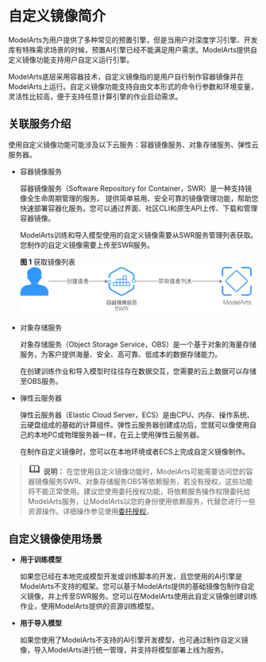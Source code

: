 # 自定义镜像简介<a name="modelarts_23_0084"></a>

ModelArts为用户提供了多种常见的预置引擎，但是当用户对深度学习引擎、开发库有特殊需求场景的时候，预置AI引擎已经不能满足用户需求。ModelArts提供自定义镜像功能支持用户自定义运行引擎。

ModelArts底层采用容器技术，自定义镜像指的是用户自行制作容器镜像并在ModelArts上运行。自定义镜像功能支持自由文本形式的命令行参数和环境变量，灵活性比较高，便于支持任意计算引擎的作业启动需求。

## 关联服务介绍<a name="section03881236681"></a>

使用自定义镜像功能可能涉及以下云服务：容器镜像服务、对象存储服务、弹性云服务器。

-   容器镜像服务

    容器镜像服务（Software Repository for Container，SWR）是一种支持镜像全生命周期管理的服务， 提供简单易用、安全可靠的镜像管理功能，帮助您快速部署容器化服务。您可以通过界面、社区CLI和原生API上传、下载和管理容器镜像。

    ModelArts训练和导入模型使用的自定义镜像需要从SWR服务管理列表获取。您制作的自定义镜像需要上传至SWR服务。

    **图 1**  获取镜像列表<a name="fig4794104031113"></a>  
    ![](figures/获取镜像列表.png "获取镜像列表")

-   对象存储服务

    对象存储服务（Object Storage Service，OBS）是一个基于对象的海量存储服务，为客户提供海量、安全、高可靠、低成本的数据存储能力。

    在创建训练作业和导入模型时往往存在数据交互，您需要的云上数据可以存储至OBS服务。

-   弹性云服务器

    弹性云服务器（Elastic Cloud Server，ECS）是由CPU、内存、操作系统、云硬盘组成的基础的计算组件。弹性云服务器创建成功后，您就可以像使用自己的本地PC或物理服务器一样，在云上使用弹性云服务器。

    在制作自定义镜像时，您可以在本地环境或者ECS上完成自定义镜像制作。


>![](public_sys-resources/icon-note.gif) **说明：** 
>在您使用自定义镜像功能时，ModelArts可能需要访问您的容器镜像服务SWR、对象存储服务OBS等依赖服务，若没有授权，这些功能将不能正常使用。建议您使用委托授权功能，将依赖服务操作权限委托给ModelArts服务，让ModelArts以您的身份使用依赖服务，代替您进行一些资源操作。详细操作参见使用[委托授权](https://support.huaweicloud.com/prepare-modelarts/modelarts_08_0007.html)。

## 自定义镜像使用场景<a name="section610715262576"></a>

-   **用于训练模型**

    如果您已经在本地完成模型开发或训练脚本的开发，且您使用的AI引擎是ModelArts不支持的框架。您可以基于ModelArts提供的基础镜像包制作自定义镜像，并上传至SWR服务。您可以在ModelArts使用此自定义镜像创建训练作业，使用ModelArts提供的资源训练模型。

-   **用于导入模型**

    如果您使用了ModelArts不支持的AI引擎开发模型，也可通过制作自定义镜像，导入ModelArts进行统一管理，并支持将模型部署上线为服务。


